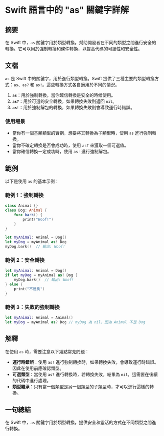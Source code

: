 <!--
Meta Description: # Swift 語言中的 "as" 關鍵字詳解 ## 摘要 在 Swift 中，`as` 關鍵字用於類型轉換，幫助開發者在不同的類型之間進行安全的轉換。它可以用於強制轉換和條件轉換，以提高代碼的可讀性和安全性。 ## 文檔 `as` 是 Swift 中的關鍵字，用於進行類型轉換。Swift 提供了三...
Meta Keywords: swift, animal, dog, let, myanimal
-->

# Swift 語言中的 "as" 關鍵字詳解

## 摘要
在 Swift 中，`as` 關鍵字用於類型轉換，幫助開發者在不同的類型之間進行安全的轉換。它可以用於強制轉換和條件轉換，以提高代碼的可讀性和安全性。

## 文檔
`as` 是 Swift 中的關鍵字，用於進行類型轉換。Swift 提供了三種主要的類型轉換方式：`as`、`as?` 和 `as!`。這些轉換方式各自適用於不同的情況。

1. **`as`**：用於強制轉換，當你確信轉換是安全的時候使用。
2. **`as?`**：用於可選的安全轉換，如果轉換失敗則返回 `nil`。
3. **`as!`**：用於強制解包的轉換，如果轉換失敗則會導致運行時錯誤。

### 使用場景
- 當你有一個基類類型的實例，想要將其轉換為子類型時，使用 `as` 進行強制轉換。
- 當你不確定轉換是否會成功時，使用 `as?` 來獲取一個可選值。
- 當你確信轉換一定成功時，使用 `as!` 進行強制解包。

## 範例
以下是使用 `as` 的基本示例：

### 範例 1：強制轉換
```swift
class Animal {}
class Dog: Animal {
    func bark() {
        print("Woof!")
    }
}

let myAnimal: Animal = Dog()
let myDog = myAnimal as! Dog
myDog.bark()  // 輸出: Woof!
```

### 範例 2：安全轉換
```swift
let myAnimal: Animal = Dog()
if let myDog = myAnimal as? Dog {
    myDog.bark()  // 輸出: Woof!
} else {
    print("不是狗")
}
```

### 範例 3：失敗的強制轉換
```swift
let myAnimal: Animal = Animal()
let myDog = myAnimal as? Dog // myDog 為 nil，因為 Animal 不是 Dog
```

## 解釋
在使用 `as` 時，需要注意以下幾點常見問題：

- **運行時錯誤**：使用 `as!` 進行強制轉換時，如果轉換失敗，會導致運行時錯誤。因此在使用前應確認類型。
- **可選類型**：當使用 `as?` 進行轉換時，若轉換失敗，結果為 `nil`，這需要在後續的代碼中進行處理。
- **類型繼承**：只有當一個類型是另一個類型的子類型時，才可以進行這樣的轉換。

## 一句總結
在 Swift 中，`as` 關鍵字用於類型轉換，提供安全和靈活的方式在不同類型之間進行轉換。